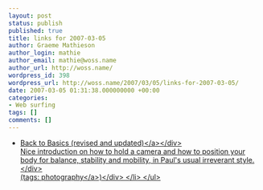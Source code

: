 ```yaml
---
layout: post
status: publish
published: true
title: links for 2007-03-05
author: Graeme Mathieson
author_login: mathie
author_email: mathie@woss.name
author_url: http://woss.name/
wordpress_id: 398
wordpress_url: http://woss.name/2007/03/05/links-for-2007-03-05/
date: 2007-03-05 01:31:38.000000000 +00:00
categories:
- Web surfing
tags: []
comments: []
---
```

<ul class="delicious">
	<li>
		<div class="delicious-link"><a href="http:&#47;&#47;www.togsblog.co.uk&#47;?p=231">Back to Basics (revised and updated)<&#47;a><&#47;div>
		<div class="delicious-extended">Nice introduction on how to hold a camera and how to position your body for balance, stability and mobility, in Paul's usual irreverant style.<&#47;div>
		<div class="delicious-tags">(tags: <a href="http:&#47;&#47;del.icio.us&#47;mathie&#47;photography">photography<&#47;a>)<&#47;div>
	<&#47;li>
<&#47;ul>
